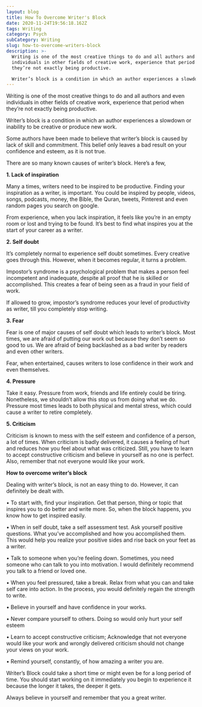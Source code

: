 ```yaml
---
layout: blog
title: How To Overcome Writer's Block
date: 2020-11-24T19:56:18.162Z
tags: Writing
category: Psych
subCategory: Writing
slug: how-to-overcome-writers-block
description: >-
  Writing is one of the most creative things to do and all authors and even
  individuals in other fields of creative work, experience that period when
  they’re not exactly being productive.

  Writer’s block is a condition in which an author experiences a slowdown or inability to be creative or produce new work.
---
```

Writing is one of the most creative things to do and all authors and even individuals in other fields of creative work, experience that period when they’re not exactly being productive.

Writer’s block is a condition in which an author experiences a slowdown or inability to be creative or produce new work.

Some authors have been made to believe that writer’s block is caused by lack of skill and commitment. This belief only leaves a bad result on your confidence and esteem, as it is not true.

There are so many known causes of writer’s block. Here’s a few,

**1. Lack of inspiration**

Many a times, writers need to be inspired to be productive. Finding your inspiration as a writer, is important. You could be inspired by people, videos, songs, podcasts, money, the Bible, the Quran, tweets, Pinterest and even random pages you search on google.

From experience, when you lack inspiration, it feels like you’re in an empty room or lost and trying to be found. It’s best to find what inspires you at the start of your career as a writer.

**2. Self doubt**

It’s completely normal to experience self doubt sometimes. Every creative goes through this. However, when it becomes regular, it turns a problem.

Impostor’s syndrome is a psychological problem that makes a person feel incompetent and inadequate, despite all proof that he is skilled or accomplished. This creates a fear of being seen as a fraud in your field of work.

If allowed to grow, impostor’s syndrome reduces your level of productivity as writer, till you completely stop writing.

**3. Fear**

Fear is one of major causes of self doubt which leads to writer’s block. Most times, we are afraid of putting our work out because they don’t seem so good to us. We are afraid of being backlashed as a bad writer by readers and even other writers.

Fear, when entertained, causes writers to lose confidence in their work and even themselves.

**4. Pressure**

Take it easy. Pressure from work, friends and life entirely could be tiring. Nonetheless, we shouldn’t allow this stop us from doing what we do. Pressure most times leads to both physical and mental stress, which could cause a writer to retire completely.

**5. Criticism**

Criticism is known to mess with the self esteem and confidence of a person, a lot of times. When criticism is badly delivered, it causes a feeling of hurt and reduces how you feel about what was criticized. Still, you have to learn to accept constructive criticism and believe in yourself as no one is perfect. Also, remember that not everyone would like your work.

**How to overcome writer’s block**

Dealing with writer’s block, is not an easy thing to do. However, it can definitely be dealt with.

• To start with, find your inspiration. Get that person, thing or topic that inspires you to do better and write more. So, when the block happens, you know how to get inspired easily.

• When in self doubt, take a self assessment test. Ask yourself positive questions. What you’ve accomplished and how you accomplished them. This would help you realize your positive sides and rise back on your feet as a writer.

• Talk to someone when you’re feeling down. Sometimes, you need someone who can talk to you into motivation. I would definitely recommend you talk to a friend or loved one.

• When you feel pressured, take a break. Relax from what you can and take self care into action. In the process, you would definitely regain the strength to write.

• Believe in yourself and have confidence in your works.

• Never compare yourself to others. Doing so would only hurt your self esteem

• Learn to accept constructive criticism; Acknowledge that not everyone would like your work and wrongly delivered criticism should not change your views on your work.

• Remind yourself, constantly, of how amazing a writer you are.

Writer’s Block could take a short time or might even be for a long period of time. You should start working on it immediately you begin to experience it because the longer it takes, the deeper it gets.

Always believe in yourself and remember that you a great writer.
